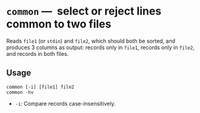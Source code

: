 # `common` —  select or reject lines common to two files

Reads `file1` (or `stdin`) and `file2`, which should both be sorted, and produces 3 columns as output: records only in `file1`, records only in `file2`, and records in both files.

## Usage

```
common [-i] [file1] file2
common -hv
```

* `-i`: Compare records case-insensitively.

